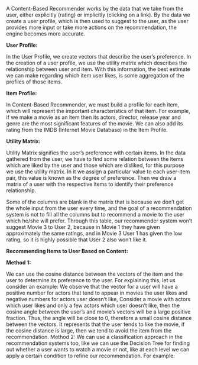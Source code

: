 A Content-Based Recommender works by the data that we take from the user, either explicitly (rating) or implicitly (clicking on a link). By the data we create a user profile, which is then used to suggest to the user, as the user provides more input or take more actions on the recommendation, the engine becomes more accurate.



**User Profile:**

In the User Profile, we create vectors that describe the user’s preference. In the creation of a user profile, we use the utility matrix which describes the relationship between user and item. With this information, the best estimate we can make regarding which item user likes, is some aggregation of the profiles of those items.

**Item Profile:**


In Content-Based Recommender, we must build a profile for each item, which will represent the important characteristics of that item.
For example, if we make a movie as an item then its actors, director, release year and genre are the most significant features of the movie. We can also add its rating from the IMDB (Internet Movie Database) in the Item Profile.

**Utility Matrix:**


Utility Matrix signifies the user’s preference with certain items. In the data gathered from the user, we have to find some relation between the items which are liked by the user and those which are disliked, for this purpose we use the utility matrix. In it we assign a particular value to each user-item pair, this value is known as the degree of preference. Then we draw a matrix of a user with the respective items to identify their preference relationship.


Some of the columns are blank in the matrix that is because we don’t get the whole input from the user every time, and the goal of a recommendation system is not to fill all the columns but to recommend a movie to the user which he/she will prefer. Through this table, our recommender system won’t suggest Movie 3 to User 2, because in Movie 1 they have given approximately the same ratings, and in Movie 3 User 1 has given the low rating, so it is highly possible that User 2 also won’t like it.

**Recommending Items to User Based on Content:**

**Method 1:**

We can use the cosine distance between the vectors of the item and the user to determine its preference to the user. For explaining this, let us consider an example:
We observe that the vector for a user will have a positive number for actors that tend to appear in movies the user likes and negative numbers for actors user doesn’t like, Consider a movie with actors which user likes and only a few actors which user doesn’t like, then the cosine angle between the user’s and movie’s vectors will be a large positive fraction. Thus, the angle will be close to 0, therefore a small cosine distance between the vectors.
It represents that the user tends to like the movie, if the cosine distance is large, then we tend to avoid the item from the recommendation.
Method 2:
We can use a classification approach in the recommendation systems too, like we can use the Decision Tree for finding out whether a user wants to watch a movie or not, like at each level we can apply a certain condition to refine our recommendation. For example:


